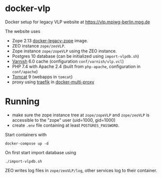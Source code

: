 # docker-vlp

Docker setup for legacy VLP website at https://vlp.mpiwg-berlin.mpg.de

The website uses
* Zope 2.13 [docker-legacy-zope](https://gitlab.gwdg.de/MPIWG/research-it/docker-legacy-zope) image.
* ZEO instance `zope/zeoVLP`.
* Zope instance `zope/zopeVLP` using the ZEO instance.
* Postgres 10 database (can be initialized using `import-vlpdb.sh`)
* [Varnish](https://varnish-cache.org/) 6.0 cache (configuration `conf/varnish/vlp.vcl`)
* PHP 7.4 with Apache 2.4 (built from `php-apache`, configuration in `conf/apache`)
* [Tomcat](https://tomcat.apache.org/) 9 (webapps in `tomcat`)
* proxy using [traefik](https://github.com/containous/traefik/) in [docker-multi-proxy](https://gitlab.gwdg.de/MPIWG/research-it/docker-multi-proxy)

# Running

* make sure the zope instance tree at `zope/zopeVLP` and `zope/zeoVLP` is accessible to the "zope" user (uid=1000, gid=1000)
* create `.env` file containing at least `POSTGRES_PASSWORD`.

Start containers with
```
docker-compose up -d
```

On first start import database using
```
./import-vlpdb.sh
```

ZEO writes log files in `zope/zeoVLP/log`, other services log to their container.
